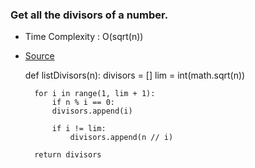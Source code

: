 
### Get all the divisors of a number.
* Time Complexity : O(sqrt(n))
* [Source](http://www.geeksforgeeks.org/find-divisors-natural-number-set-1/ "Find Divisors")


    def listDivisors(n):
        divisors = []
        lim = int(math.sqrt(n))

        for i in range(1, lim + 1):
            if n % i == 0:
            divisors.append(i)

            if i != lim:
                divisors.append(n // i)

        return divisors
